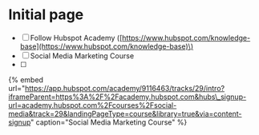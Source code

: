 # Initial page

* [ ] Follow Hubspot Academy \([https://www.hubspot.com/knowledge-base](https://www.hubspot.com/knowledge-base)\)
* [ ] Social Media Marketing Course 
* [ ] 
{% embed url="https://app.hubspot.com/academy/9116463/tracks/29/intro?iframeParent=https%3A%2F%2Facademy.hubspot.com&hubs\_signup-url=academy.hubspot.com%2Fcourses%2Fsocial-media&track=29&landingPageType=course&library=true&via=content-signup" caption="Social Media Marketing Course" %}

